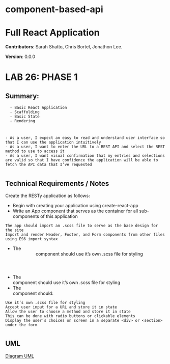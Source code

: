 # component-based-api
# Full React Application

**Contributors**: Sarah Shatto, Chris Bortel, Jonathon Lee.

**Version**: 0.0.0

 # LAB 26: PHASE 1 

## Summary: 
```
  - Basic React Application
  - Scaffolding
  - Basic State
  - Rendering
```
#

```
- As a user, I expect an easy to read and understand user interface so that I can use the application intuitively
- As a user, I want to enter the URL to a REST API and select the REST method to use to access it
- As a user, I want visual confirmation that my entries and selections are valid so that I have confidence the application will be able to fetch the API data that I’ve requested
```
#

## Technical Requirements / Notes
Create the RESTy application as follows:

- Begin with creating your application using create-react-app
- Write an App component that serves as the container for all sub-components of this application
```
The app should import an .scss file to serve as the base design for the site
Import and render Header, Footer, and Form components from other files using ES6 import syntax
```
- The <Header> component should use it’s own .scss file for styling
- The <Footer> component should use it’s own .scss file for styling
- The <Form> component should:
```
Use it’s own .scss file for styling
Accept user input for a URL and store it in state
Allow the user to choose a method and store it in state
This can be done with radio buttons or clickable elements
Display the user’s choices on screen in a separate <div> or <section> under the form
```
#

## UML 
[Diagram UML](./assets/)



